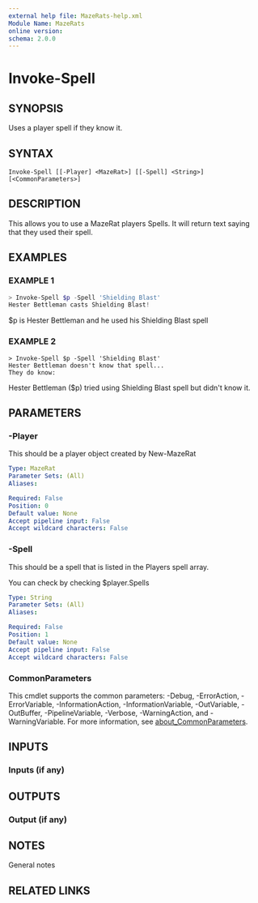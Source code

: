 ```yaml
---
external help file: MazeRats-help.xml
Module Name: MazeRats
online version:
schema: 2.0.0
---
```


# Invoke-Spell

## SYNOPSIS
Uses a player spell if they know it.

## SYNTAX

```
Invoke-Spell [[-Player] <MazeRat>] [[-Spell] <String>] [<CommonParameters>]
```

## DESCRIPTION
This allows you to use a MazeRat players Spells. It will return text saying that
they used their spell.

## EXAMPLES

### EXAMPLE 1
```powershell
> Invoke-Spell $p -Spell 'Shielding Blast'
Hester Bettleman casts Shielding Blast!
```

$p is Hester Bettleman and he used his Shielding Blast spell

### EXAMPLE 2
```
> Invoke-Spell $p -Spell 'Shielding Blast'
Hester Bettleman doesn't know that spell...
They do know:
```

Hester Bettleman ($p) tried using Shielding Blast spell but didn't know it.

## PARAMETERS

### -Player
This should be a player object created by New-MazeRat

```yaml
Type: MazeRat
Parameter Sets: (All)
Aliases:

Required: False
Position: 0
Default value: None
Accept pipeline input: False
Accept wildcard characters: False
```

### -Spell
This should be a spell that is listed in the Players spell array.

You can check by checking $player.Spells

```yaml
Type: String
Parameter Sets: (All)
Aliases:

Required: False
Position: 1
Default value: None
Accept pipeline input: False
Accept wildcard characters: False
```

### CommonParameters
This cmdlet supports the common parameters: -Debug, -ErrorAction, -ErrorVariable, -InformationAction, -InformationVariable, -OutVariable, -OutBuffer, -PipelineVariable, -Verbose, -WarningAction, and -WarningVariable. For more information, see [about_CommonParameters](http://go.microsoft.com/fwlink/?LinkID=113216).

## INPUTS

### Inputs (if any)
## OUTPUTS

### Output (if any)
## NOTES
General notes

## RELATED LINKS
